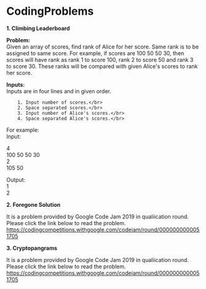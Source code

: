 # CodingProblems

<b>1. Climbing Leaderboard</b>

<b>Problem:</b></br>
Given an array of scores, find rank of Alice for her score. Same rank is to be assigned to same score. For example, if scores are 100 50 50 30, then scores will have rank as rank 1 to score 100, rank 2 to score 50 and rank 3 to score 30. These ranks will be compared with given Alice's scores to rank her score.

<b>Inputs:</b></br>
Inputs are in four lines and in given order. </br>

        1. Input number of scores.</br>
        2. Space separated scores.</br>
        3. Input number of Alice's scores.</br>
        4. Space separated Alice's scores.</br>
        
For example:</br>
Input:</br>

4</br>
100 50 50 30</br>
2</br>
105 50</br>

Output:</br>
1</br>
2

<b>2. Foregone Solution </b>

It is a problem provided by Google Code Jam 2019 in qualiication round. Please click the link below to read the problem.</br>
https://codingcompetitions.withgoogle.com/codejam/round/0000000000051705
</br>

<b>3. Cryptopangrams </b>

It is a problem provided by Google Code Jam 2019 in qualiication round. Please click the link below to read the problem.</br>
https://codingcompetitions.withgoogle.com/codejam/round/0000000000051705
</br>


        
   
